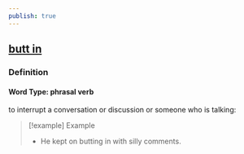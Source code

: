 ```yaml
---
publish: true
---
```


## [butt in](https://dictionary.cambridge.org/dictionary/english/butt-in)

### Definition
#### Word Type: phrasal verb
to interrupt a conversation or discussion or someone who is talking:

>[!example] Example
> - He kept on butting in with silly comments.
